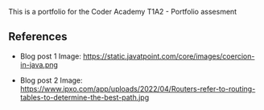 This is a portfolio for the Coder Academy T1A2 - Portfolio assesment

## References
- Blog post 1 Image: https://static.javatpoint.com/core/images/coercion-in-java.png

- Blog post 2 Image: https://www.ipxo.com/app/uploads/2022/04/Routers-refer-to-routing-tables-to-determine-the-best-path.jpg